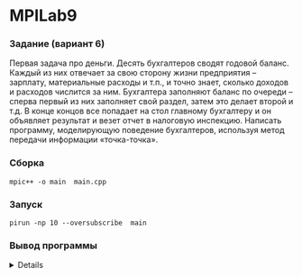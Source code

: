 # MPILab9
### Задание (вариант 6)
Первая задача про деньги. Десять бухгалтеров сводят годовой баланс. Каждый из них отвечает за свою сторону жизни предприятия – зарплату, материальные расходы и т.п., и точно знает, сколько доходов и расходов числится за ним. Бухгалтера заполняют баланс по очереди – сперва первый
из них заполняет свой раздел, затем это делает второй и т.д. В конце концов все попадает на стол главному бухгалтеру и он объявляет результат и везет отчет в налоговую инспекцию. Написать программу, моделирующую поведение бухгалтеров, используя метод передачи информации «точка-точка».
### Сборка
`mpic++ -o main  main.cpp`
### Запуск
`pirun -np 10 --oversubscribe  main`
### Вывод программы

<details>
  
```
Buh 1 receive: 
 Buh: 0 I: 8403911.00 C: 15521780.00
Buh 2 receive: 
 Buh: 1 I: 15618740.00 C: 9032559.00
Buh 3 receive: 
 Buh: 2 I: 18134990.00 C: 3405050.25
Buh 4 receive: 
 Buh: 3 I: 19192506.00 C: 388987.47
Buh 5 receive: 
 Buh: 4 I: 2425142.00 C: 299996.28
Buh 6 receive: 
 Buh: 5 I: 20497172.00 C: 19137480.00
Buh 7 receive: 
 Buh: 6 I: 5808461.50 C: 2583346.25
Buh 8 receive: 
 Buh: 7 I: 3881546.00 C: 21374078.00
Buh 9 receive: 
 Buh: 8 I: 12796234.00 C: 4302858.00

Result: 
Buh: 0 I: 8403911.00 C: 15521780.00
Buh: 1 I: 15618740.00 C: 9032559.00
Buh: 2 I: 18134990.00 C: 3405050.25
Buh: 3 I: 19192506.00 C: 388987.47
Buh: 4 I: 2425142.00 C: 299996.28
Buh: 5 I: 20497172.00 C: 19137480.00
Buh: 6 I: 5808461.50 C: 2583346.25
Buh: 7 I: 3881546.00 C: 21374078.00
Buh: 8 I: 12796234.00 C: 4302858.00

Buh 9 SUM: I: 106758702.50 C: 76046135.25
```
</details>
